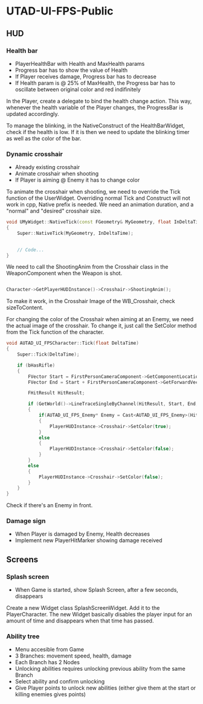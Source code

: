# UTAD-UI-FPS-Public

## HUD

### Health bar

- PlayerHealthBar with Health and MaxHealth params
- Progress bar has to show the value of Health
- If Player receives damage, Progress bar has to decrease
- If Health param is @ 25% of MaxHealth, the Progress bar has to oscillate between original color and red indifinitely

In the Player, create a delegate to bind the health change action. This way, whenever the health variable of the Player changes, the ProgressBar is updated accordingly.

To manage the blinking, in the NativeConstruct of the HealthBarWidget, check if the health is low. If it is then we need to update the blinking timer as well as the color of the bar. 

### Dynamic crosshair

- Already existing crosshair
- Animate crosshair when shooting
- If Player is aiming @ Enemy it has to change color

To animate the crosshair when shooting, we need to override the Tick function of the UserWidget. Overriding normal Tick and Construct will not work in cpp, Native prefix is needed. We need an animation duration, and a "normal" and "desired" crosshair size. 

```cpp
void UMyWidget::NativeTick(const FGeometry& MyGeometry, float InDeltaTime)
{
    Super::NativeTick(MyGeometry, InDeltaTime);
    

    // Code...
}
```

We need to call the ShootingAnim from the Crosshair class in the WeaponComponent when the Weapon is shot.

```cpp

Character->GetPlayerHUDInstance()->Crosshair->ShootingAnim();
```

To make it work, in the Crosshair Image of the WB_Crosshair, check sizeToContent.

For changing the color of the Crosshair when aiming at an Enemy, we need the actual image of the crosshair. To change it, just call the SetColor method from the Tick function of the character. 

```cpp
void AUTAD_UI_FPSCharacter::Tick(float DeltaTime)
{
	Super::Tick(DeltaTime);

	if (bHasRifle)
	{
		FVector Start = FirstPersonCameraComponent->GetComponentLocation();
		FVector End = Start + FirstPersonCameraComponent->GetForwardVector() * 10000.f;

		FHitResult HitResult;

		if (GetWorld()->LineTraceSingleByChannel(HitResult, Start, End, ECollisionChannel::ECC_Visibility))
		{
			if(AUTAD_UI_FPS_Enemy* Enemy = Cast<AUTAD_UI_FPS_Enemy>(HitResult.GetActor()))
			{
				PlayerHUDInstance->Crosshair->SetColor(true);
			}
			else
			{
				PlayerHUDInstance->Crosshair->SetColor(false);
			}
		}
		else
		{
			PlayerHUDInstance->Crosshair->SetColor(false);
		}
	}
}
```

Check if there's an Enemy in front.

### Damage sign

- When Player is damaged by Enemy, Health decreases
- Implement new PlayerHitMarker showing damage received

## Screens

### Splash screen

- When Game is started, show Splash Screen, after a few seconds, disappears

Create a new Widget class SplashScreenWidget. Add it to the PlayerCharacter. The new Widget basically disables the player input for an amount of time and disappears when that time has passed.

### Ability tree

- Menu accesible from Game
- 3 Branches: movement speed, health, damage
- Each Branch has 2 Nodes
- Unlocking abilities requires unlocking previous ability from the same Branch
- Select ability and confirm unlocking
- Give Player points to unlock new abilities (either give them at the start or killing enemies gives points)
